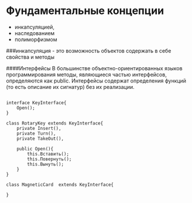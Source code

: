 # Фундаментальные концепции
* инкапсуляцией, 
* наследованием
* полиморфизмом

###инкапсуляция - 
это возможность объектов содержать в себе свойства и методы

####Интерфейсы
В большинстве объектно-ориентированных языков программирования методы, являющиеся частью интерфейсов, определяются как public.
Интерфейсы содержат определения функций (то есть описание их сигнатур) без их реализации.

```

interface KeyInterface{
    Open();
}

class RotaryKey extends KeyInterface{
    private Insert(),
    private Turn(),
    private TakeOut(),

    public Open(){
        this.Вставить();
        this.Повернуть();
        this.Вынуть();
    }
}

class MagneticCard  extends KeyInterface{

}
  

```